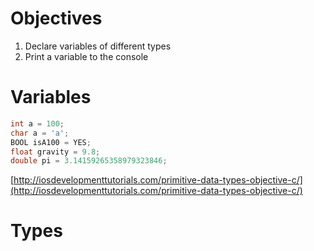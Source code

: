 # Objectives
1. Declare variables of different types
2. Print a variable to the console

# Variables

```objective-c
int a = 100;
char a = 'a';
BOOL isA100 = YES;
float gravity = 9.8;
double pi = 3.14159265358979323846;

```
[http://iosdevelopmenttutorials.com/primitive-data-types-objective-c/](http://iosdevelopmenttutorials.com/primitive-data-types-objective-c/)

# Types

